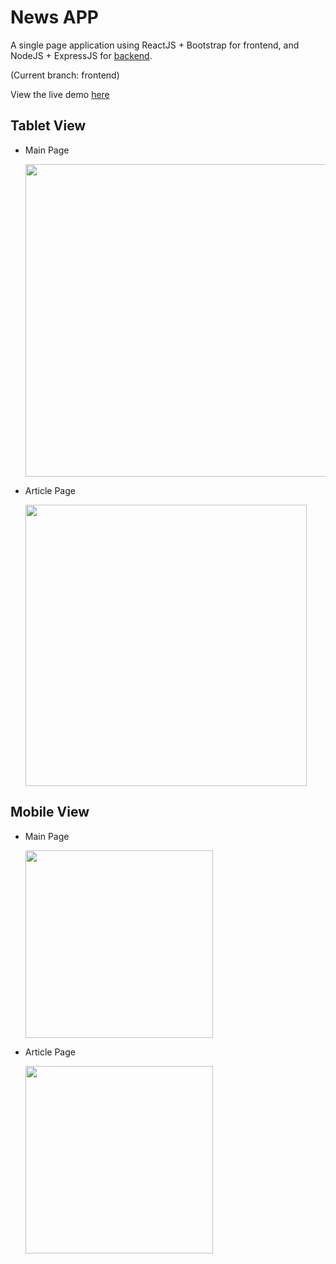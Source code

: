# News APP

A single page application using ReactJS + Bootstrap for frontend, and NodeJS + ExpressJS for [backend](https://github.com/Microos/NewsApp/tree/backend).

(Current branch: frontend)

View the live demo [here](https://spa-newsapp.wl.r.appspot.com/)



## Tablet View

- Main Page

  <img src="https://i.ibb.co/qdpPGfq/Jietu20200508-150017.jpg" width="500px">

- Article Page

  <img src="https://i.ibb.co/Q88v5vh/screencapture-cs571hw8-dep2-appspot-article-2020-05-08-15-01-35.png" width="450px">

## Mobile View

- Main Page

  <img src="https://i.ibb.co/BqMmtM9/Jietu20200508-150655.jpg" width="300px">

- Article Page

  <img src="https://i.ibb.co/X8LYpph/screencapture-cs571hw8-dep2-appspot-article-2020-05-08-15-08-38.png" width="300px">
